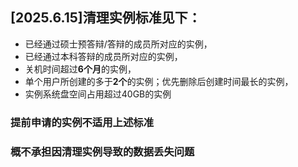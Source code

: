 ## [2025.6.15]清理实例标准见下：
- 已经通过硕士预答辩/答辩的成员所对应的实例，
- 已经通过本科答辩的成员所对应的实例，
- 关机时间超过**6个月**的实例，
- 单个用户所创建的多于**2个**的实例；优先删除后创建时间最长的实例，
- 实例系统盘空间占用超过40GB的实例

### 提前申请的实例不适用上述标准
### 概不承担因清理实例导致的数据丢失问题
